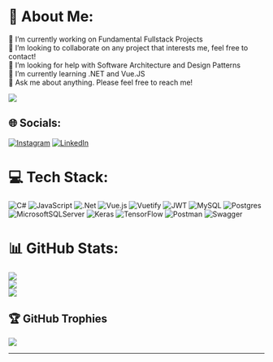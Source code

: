 # 💫 About Me:
🔭 I’m currently working on Fundamental Fullstack Projects<br>👯 I’m looking to collaborate on any project that interests me, feel free to contact!<br>🤝 I’m looking for help with Software Architecture and Design Patterns<br>🌱 I’m currently learning .NET and Vue.JS<br>💬 Ask me about anything. Please feel free to reach me! <br>

![](https://komarev.com/ghpvc/?username=batugkocak&color=red)

## 🌐 Socials:
[![Instagram](https://img.shields.io/badge/Instagram-%23E4405F.svg?logo=Instagram&logoColor=white)](https://instagram.com/batugkocak) [![LinkedIn](https://img.shields.io/badge/LinkedIn-%230077B5.svg?logo=linkedin&logoColor=white)](https://linkedin.com/in/batugkocak) 

# 💻 Tech Stack:
![C#](https://img.shields.io/badge/c%23-%23239120.svg?style=for-the-badge&logo=c-sharp&logoColor=white) ![JavaScript](https://img.shields.io/badge/javascript-%23323330.svg?style=for-the-badge&logo=javascript&logoColor=%23F7DF1E) ![.Net](https://img.shields.io/badge/.NET-5C2D91?style=for-the-badge&logo=.net&logoColor=white) ![Vue.js](https://img.shields.io/badge/vue.js-%2335495e.svg?style=for-the-badge&logo=vuedotjs&logoColor=%234FC08D) ![Vuetify](https://img.shields.io/badge/Vuetify-1867C0?style=for-the-badge&logo=vuetify&logoColor=AEDDFF) ![JWT](https://img.shields.io/badge/JWT-black?style=for-the-badge&logo=JSON%20web%20tokens) ![MySQL](https://img.shields.io/badge/mysql-%2300000f.svg?style=for-the-badge&logo=mysql&logoColor=white) ![Postgres](https://img.shields.io/badge/postgres-%23316192.svg?style=for-the-badge&logo=postgresql&logoColor=white) ![MicrosoftSQLServer](https://img.shields.io/badge/Microsoft%20SQL%20Server-CC2927?style=for-the-badge&logo=microsoft%20sql%20server&logoColor=white) ![Keras](https://img.shields.io/badge/Keras-%23D00000.svg?style=for-the-badge&logo=Keras&logoColor=white) ![TensorFlow](https://img.shields.io/badge/TensorFlow-%23FF6F00.svg?style=for-the-badge&logo=TensorFlow&logoColor=white) ![Postman](https://img.shields.io/badge/Postman-FF6C37?style=for-the-badge&logo=postman&logoColor=white) ![Swagger](https://img.shields.io/badge/-Swagger-%23Clojure?style=for-the-badge&logo=swagger&logoColor=white)
# 📊 GitHub Stats:
![](https://github-readme-stats.vercel.app/api?username=batugkocak&theme=dark&hide_border=false&include_all_commits=true&count_private=true)<br/>
![](https://github-readme-streak-stats.herokuapp.com/?user=batugkocak&theme=dark&hide_border=false)<br/>
![](https://github-readme-stats.vercel.app/api/top-langs/?username=batugkocak&theme=dark&hide_border=false&include_all_commits=true&count_private=true&layout=compact)

## 🏆 GitHub Trophies
![](https://github-profile-trophy.vercel.app/?username=batugkocak&theme=radical&no-frame=false&no-bg=true&margin-w=4)

---


<!-- Proudly created with GPRM ( https://gprm.itsvg.in ) -->

